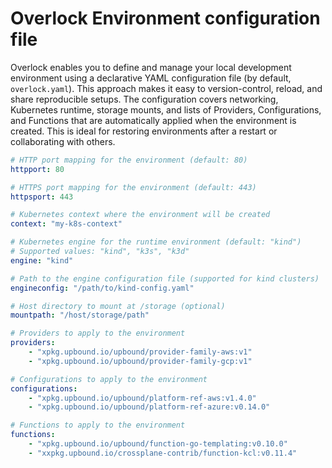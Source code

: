 # Overlock Environment configuration file 

Overlock enables you to define and manage your local development environment using a declarative YAML configuration file (by default, `overlock.yaml`). This approach makes it easy to version-control, reload, and share reproducible setups. The configuration covers networking, Kubernetes runtime, storage mounts, and lists of Providers, Configurations, and Functions that are automatically applied when the environment is created. This is ideal for restoring environments after a restart or collaborating with others.

```yaml
# HTTP port mapping for the environment (default: 80)
httpport: 80

# HTTPS port mapping for the environment (default: 443)
httpsport: 443

# Kubernetes context where the environment will be created
context: "my-k8s-context"

# Kubernetes engine for the runtime environment (default: "kind")
# Supported values: "kind", "k3s", "k3d"
engine: "kind"

# Path to the engine configuration file (supported for kind clusters)
engineconfig: "/path/to/kind-config.yaml"

# Host directory to mount at /storage (optional)
mountpath: "/host/storage/path"

# Providers to apply to the environment
providers:
    - "xpkg.upbound.io/upbound/provider-family-aws:v1"
    - "xpkg.upbound.io/upbound/provider-family-gcp:v1"

# Configurations to apply to the environment
configurations:
    - "xpkg.upbound.io/upbound/platform-ref-aws:v1.4.0"
    - "xpkg.upbound.io/upbound/platform-ref-azure:v0.14.0"

# Functions to apply to the environment
functions:
    - "xpkg.upbound.io/upbound/function-go-templating:v0.10.0"
    - "xxpkg.upbound.io/crossplane-contrib/function-kcl:v0.11.4"
```